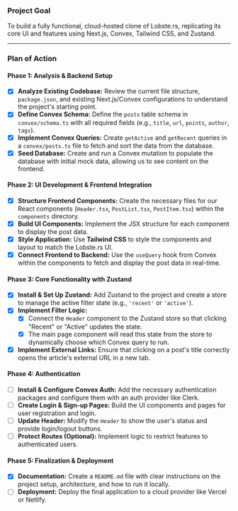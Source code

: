 ### **Project Goal**

To build a fully functional, cloud-hosted clone of Lobste.rs, replicating its core UI and features using Next.js, Convex, Tailwind CSS, and Zustand.

---

### **Plan of Action**

#### **Phase 1: Analysis & Backend Setup**
- [x] **Analyze Existing Codebase:** Review the current file structure, `package.json`, and existing Next.js/Convex configurations to understand the project's starting point.
- [x] **Define Convex Schema:** Define the `posts` table schema in `convex/schema.ts` with all required fields (e.g., `title`, `url`, `points`, `author`, `tags`).
- [x] **Implement Convex Queries:** Create `getActive` and `getRecent` queries in a `convex/posts.ts` file to fetch and sort the data from the database.
- [x] **Seed Database:** Create and run a Convex mutation to populate the database with initial mock data, allowing us to see content on the frontend.

#### **Phase 2: UI Development & Frontend Integration**
- [x] **Structure Frontend Components:** Create the necessary files for our React components (`Header.tsx`, `PostList.tsx`, `PostItem.tsx`) within the `components` directory.
- [x] **Build UI Components:** Implement the JSX structure for each component to display the post data.
- [x] **Style Application:** Use **Tailwind CSS** to style the components and layout to match the Lobste.rs UI.
- [x] **Connect Frontend to Backend:** Use the `useQuery` hook from Convex within the components to fetch and display the post data in real-time.

#### **Phase 3: Core Functionality with Zustand**
- [x] **Install & Set Up Zustand:** Add Zustand to the project and create a store to manage the active filter state (e.g., `'recent'` or `'active'`).
- [x] **Implement Filter Logic:**
    -   [x] Connect the `Header` component to the Zustand store so that clicking "Recent" or "Active" updates the state.
    -   [x] The main page component will read this state from the store to dynamically choose which Convex query to run.
- [x] **Implement External Links:** Ensure that clicking on a post's title correctly opens the article's external URL in a new tab.

#### **Phase 4: Authentication**
- [ ] **Install & Configure Convex Auth:** Add the necessary authentication packages and configure them with an auth provider like Clerk.
- [ ] **Create Login & Sign-up Pages:** Build the UI components and pages for user registration and login.
- [ ] **Update Header:** Modify the `Header` to show the user's status and provide login/logout buttons.
- [ ] **Protect Routes (Optional):** Implement logic to restrict features to authenticated users.

#### **Phase 5: Finalization & Deployment**
- [x] **Documentation:** Create a `README.md` file with clear instructions on the project setup, architecture, and how to run it locally.
- [ ] **Deployment:** Deploy the final application to a cloud provider like Vercel or Netlify.
